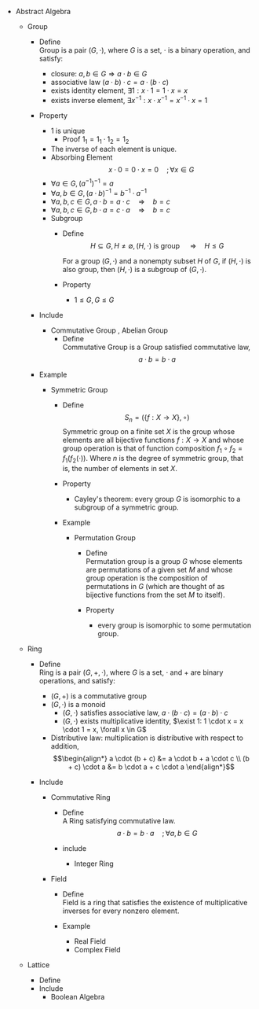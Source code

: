 * Abstract Algebra
  * Group
    - Define  
      Group is a pair $(G, \cdot)$, where $G$ is a set, $\cdot$ is a binary operation, and satisfy:
      - closure: $a, b \in G \Rightarrow a \cdot b \in G$
      - associative law $(a \cdot b) \cdot c = a \cdot (b \cdot c)$
      - exists identity element, $\exists 1: x \cdot 1 = 1 \cdot x = x$
      - exists inverse element, $\exists x^{-1}: x \cdot x^{-1} = x^{-1} \cdot x = 1$
    
    - Property
      - $1$ is unique
        - Proof
          $1_1 = 1_1 \cdot 1_2 = 1_2$
      - The inverse of each element is unique.
      - Absorbing Element
        $$x \cdot 0 = 0 \cdot x = 0  \quad; \forall x \in G  \tag{absorbing element}$$   
      - $\forall a \in G, (a^{-1})^{-1} = a$
      - $\forall a,b \in G, (a \cdot b)^{-1} = b^{-1} \cdot a^{-1}$
      - $\forall a,b,c \in G, a\cdot b = a \cdot c  \quad\Rightarrow\quad b = c$
      - $\forall a,b,c \in G, b\cdot a = c \cdot a  \quad\Rightarrow\quad b = c$ 

      * Subgroup
        - Define  
          $$H \subseteq G, H \neq \emptyset, (H, \cdot) \text{ is group } \quad\Rightarrow\quad H \le G  \tag{Subgroup}$$  

          For a group $(G, \cdot)$ and a nonempty subset $H$ of $G$, if $(H, \cdot)$ is also group, then $(H, \cdot)$ is a subgroup of $(G, \cdot)$.

        - Property
          - $1 \le G, G \le G$

    - Include
      * Commutative Group , Abelian Group
        - Define   
          Commutative Group is a Group satisfied commutative law,
          $$a \cdot b = b \cdot a$$

    - Example 
      * Symmetric Group
        - Define  
          $$S_n = (\{f: X \to X\}, \circ)$$ 
          Symmetric group on a finite set $X$ is the group whose elements are all bijective functions $f: X \to X$ and whose group operation is that of function composition $f_1 \circ f_2 = f_1(f_2(\cdot))$. Where $n$ is the degree of symmetric group, that is, the number of elements in set $X$.

        - Property
          - Cayley's theorem: every group $G$ is isomorphic to a subgroup of a symmetric group.

        - Example 
          * Permutation Group
            - Define  
              Permutation group is a group $G$ whose elements are permutations of a given set $M$ and whose group operation is the composition of permutations in $G$ (which are thought of as bijective functions from the set $M$ to itself).  

            - Property
              - every group is isomorphic to some permutation group.

  * Ring
    - Define  
      Ring is a pair $(G, +, \cdot)$, where $G$ is a set, $\cdot$ and $+$ are binary operations, and satisfy:  
      - $(G, +)$ is a commutative group
      - $(G, \cdot)$ is a monoid
        - $(G, \cdot)$ satisfies associative law, $a \cdot (b \cdot c) = (a \cdot b) \cdot c$
        - $(G, \cdot)$ exists multiplicative identity, $\exist 1: 1 \cdot x = x \cdot 1 = x, \forall x \in G$
      - Distributive law: multiplication is distributive with respect to addition,
        $$\begin{align*}
          a \cdot (b + c) &= a \cdot b + a \cdot c  \\
          (b + c) \cdot a &= b \cdot a + c \cdot a
        \end{align*}$$

    - Include
      * Commutative Ring
        - Define  
          A Ring satisfying commutative law.
          $$a \cdot b = b \cdot a \quad; \forall a, b \in G$$

        - include
          * Integer Ring

      * Field
        - Define  
          Field is a ring that satisfies the existence of multiplicative inverses for every nonzero element. 

        - Example
          * Real Field  
          * Complex Field 

  * Lattice 
    - Define
    - Include
      * Boolean Algebra  
